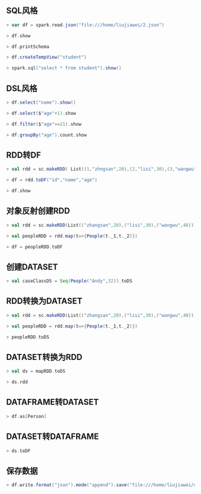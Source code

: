 ## SQL风格

```scala
> var df = spark.read.json("file:///home/liujiawei/2.json")

> df.show

> df.printSchema

> df.createTempView("student")

> spark.sql("select * from student").show()
```

## DSL风格

```scala
> df.select("name").show()

> df.select($"age"+1).show

> df.filter($"age">=21).show

> df.groupBy("age").count.show
```

## RDD转DF

```scala
> val rdd = sc.makeRDD( List((1,"zhngsan",20),(2,"lisi",30),(3,"wangwu",40) ))

> df = rdd.toDF("id","name","age")

> df.show
```

## 对象反射创建RDD

```scala
> val rdd = sc.makeRDD(List(("zhangsan",20),("lisi",30),("wangwu",40)))

> val peopleRDD = rdd.map(t=>{People(t._1,t._2)})

> df = peopleRDD.toDF
```

## 创建DATASET

```scala
> val caseClassDS = Seq(People("Andy",32)).toDS
```

## RDD转换为DATASET

```scala
> val rdd = sc.makeRDD(List(("zhangsan",20),("lisi",30),("wangwu",40)))

> val peopleRDD = rdd.map(t=>{People(t._1,t._2)})

> peopleRDD.toDS
```

## DATASET转换为RDD

```scala
> val ds = mapRDD.toDS

> ds.rdd
```

## DATAFRAME转DATASET

```scala
> df.as[Person]
```

## DATASET转DATAFRAME

```scala
> ds.toDF
```

## 保存数据

```scala
> df.write.format("json").mode("append").save("file:///home/liujiawei/output")
```

